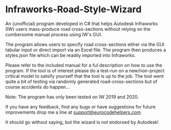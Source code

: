 # Infraworks-Road-Style-Wizard

An (unofficial) program developed in C# that helps Autodesk Infraworks (IW) users mass-produce road cross-sections without relying on the cumbersome manual
process using IW's GUI. 

The program allows users to specify road cross-sections either via the GUI tabular input or direct import via an Excel file. 
The program then produces a styles.json file which can be readily imported into Infraworks. 

Please refer to the included manual for a ful description on how to use the program. If the tool is of interest please do a test-run on 
a new/non-project critical model to satsify yourself that the tool is up to the job. The tool went quite a bit of testing via randomly
generated road-cross-sections but of course accidents do happen...

Note: The program has only been tested on IW 2019 and 2020.

If you have any feedback, find any bugs or have suggestions for future improvements drop me a line at support@eurocodehelpers.com 

It should go without saying, but the wizard is not endorsed by Autodesk!


